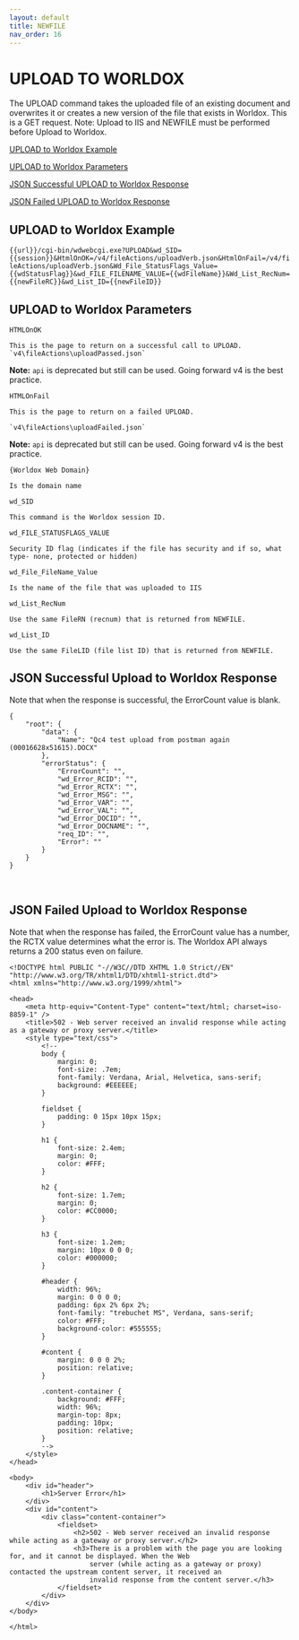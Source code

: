 ```yaml
---
layout: default
title: NEWFILE
nav_order: 16
---
```

# UPLOAD TO WORLDOX

The UPLOAD command takes the uploaded file of an existing document and overwrites it or creates a new version of the file that exists in Worldox. This is a GET request. Note: Upload to IIS and NEWFILE must be performed before Upload to Worldox.

[UPLOAD to Worldox Example](#upload-to-worldox-example)

[UPLOAD to Worldox Parameters](#upload-to-worldox-parameters)

[JSON Successful UPLOAD to Worldox Response](#json-successful-upload-to-worldox-response)

[JSON Failed UPLOAD to Worldox Response](#json-failed-upload-to-worldox-response)

## UPLOAD to Worldox Example

`{{url}}/cgi-bin/wdwebcgi.exe?UPLOAD&wd_SID={{session}}&HtmlOnOK=/v4/fileActions/uploadVerb.json&HtmlOnFail=/v4/fileActions/uploadVerb.json&Wd_File_StatusFlags_Value={{wdStatusFlag}}&wd_FILE_FILENAME_VALUE={{wdFileName}}&Wd_List_RecNum={{newFileRC}}&wd_List_ID={{newFileID}}`

## UPLOAD to Worldox Parameters

`HTMLOnOK`

	This is the page to return on a successful call to UPLOAD.
	`v4\fileActions\uploadPassed.json`

**Note:** `api` is deprecated but still can be used. Going forward v4 is the best practice.

`HTMLOnFail`

	This is the page to return on a failed UPLOAD.
	
	`v4\fileActions\uploadFailed.json`

**Note:** `api` is deprecated but still can be used. Going forward v4 is the best practice.

`{Worldox Web Domain}`
	
	Is the domain name

`wd_SID`

	This command is the Worldox session ID.

`wd_FILE_STATUSFLAGS_VALUE`

	Security ID flag (indicates if the file has security and if so, what type- none, protected or hidden)

`wd_File_FileName_Value`

	Is the name of the file that was uploaded to IIS
`wd_List_RecNum`

	Use the same FileRN (recnum) that is returned from NEWFILE.

`wd_List_ID`

	Use the same FileLID (file list ID) that is returned from NEWFILE.
## JSON Successful Upload to Worldox Response

Note that when the response is successful, the ErrorCount value is blank. 

```
{
    "root": {
        "data": {
            "Name": "Qc4 test upload from postman again (00016628x51615).DOCX"
        },
        "errorStatus": {
            "ErrorCount": "",
            "wd_Error_RCID": "",
            "wd_Error_RCTX": "",
            "wd_Error_MSG": "",
            "wd_Error_VAR": "",
            "wd_Error_VAL": "",
            "wd_Error_DOCID": "",
            "wd_Error_DOCNAME": "",
            "req_ID": "",
            "Error": ""
        }
    }
}
```
 
## JSON Failed Upload to Worldox Response

Note that when the response has failed, the ErrorCount value has a number, the RCTX value determines what the error is. The Worldox API always returns a 200 status even on failure. 

```
<!DOCTYPE html PUBLIC "-//W3C//DTD XHTML 1.0 Strict//EN" "http://www.w3.org/TR/xhtml1/DTD/xhtml1-strict.dtd">
<html xmlns="http://www.w3.org/1999/xhtml">

<head>
    <meta http-equiv="Content-Type" content="text/html; charset=iso-8859-1" />
    <title>502 - Web server received an invalid response while acting as a gateway or proxy server.</title>
    <style type="text/css">
        <!--
        body {
            margin: 0;
            font-size: .7em;
            font-family: Verdana, Arial, Helvetica, sans-serif;
            background: #EEEEEE;
        }

        fieldset {
            padding: 0 15px 10px 15px;
        }

        h1 {
            font-size: 2.4em;
            margin: 0;
            color: #FFF;
        }

        h2 {
            font-size: 1.7em;
            margin: 0;
            color: #CC0000;
        }

        h3 {
            font-size: 1.2em;
            margin: 10px 0 0 0;
            color: #000000;
        }

        #header {
            width: 96%;
            margin: 0 0 0 0;
            padding: 6px 2% 6px 2%;
            font-family: "trebuchet MS", Verdana, sans-serif;
            color: #FFF;
            background-color: #555555;
        }

        #content {
            margin: 0 0 0 2%;
            position: relative;
        }

        .content-container {
            background: #FFF;
            width: 96%;
            margin-top: 8px;
            padding: 10px;
            position: relative;
        }
        -->
    </style>
</head>

<body>
    <div id="header">
        <h1>Server Error</h1>
    </div>
    <div id="content">
        <div class="content-container">
            <fieldset>
                <h2>502 - Web server received an invalid response while acting as a gateway or proxy server.</h2>
                <h3>There is a problem with the page you are looking for, and it cannot be displayed. When the Web
                    server (while acting as a gateway or proxy) contacted the upstream content server, it received an
                    invalid response from the content server.</h3>
            </fieldset>
        </div>
    </div>
</body>

</html>
```
